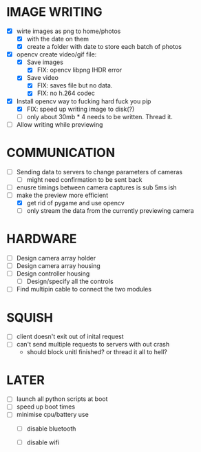 
# IMAGE WRITING
- [x] wirte images as png to home/photos
  - [x] with the date on them
  - [x] create a folder with date to store each batch of photos
- [x] opencv create video/gif file:
  - [x] Save images
    - [x] FIX: opencv libpng IHDR error
  - [x] Save video 
    - [x] FIX: saves file but no data.
    - [x] FIX: no h.264 codec
- [x] Install opencv way to fucking hard fuck you pip
  - [x] FIX: speed up writing image to disk(?)
  - [ ] only about 30mb * 4 needs to be written. Thread it. 
- [ ] Allow writing while previewing

# COMMUNICATION 
- [ ] Sending data to servers to change parameters of cameras 
  - [ ] might need confirmation to be sent back
- [ ] enusre timings between camera captures is sub 5ms ish
- [ ] make the preview more efficient 
  - [x] get rid of pygame and use opencv
  - [ ] only stream the data from the currently previewing camera 

# HARDWARE
- [ ] Design camera array holder
- [ ] Design camera array housing
- [ ] Design controller housing
  - [ ] Design/specify all the controls
- [ ] Find multipin cable to connect the two modules

# SQUISH
- [ ] client doesn't exit out of inital request
- [ ] can't send multiple requests to servers with out crash 
  - should block unitl finished? or thread it all to hell?

# LATER
- [ ] launch all python scripts at boot
- [ ] speed up boot times
- [ ] minimise cpu/battery use
  - [ ] disable bluetooth
  - [ ] disable wifi

